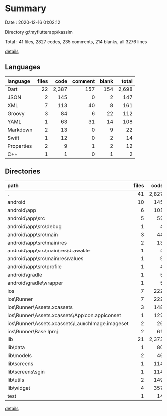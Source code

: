 # Summary

Date : 2020-12-16 01:02:12

Directory g:\myflutterapp\kassim

Total : 41 files,  2827 codes, 235 comments, 214 blanks, all 3276 lines

[details](details.md)

## Languages
| language | files | code | comment | blank | total |
| :--- | ---: | ---: | ---: | ---: | ---: |
| Dart | 22 | 2,387 | 157 | 154 | 2,698 |
| JSON | 2 | 145 | 0 | 2 | 147 |
| XML | 7 | 113 | 40 | 8 | 161 |
| Groovy | 3 | 84 | 6 | 22 | 112 |
| YAML | 1 | 63 | 31 | 14 | 108 |
| Markdown | 2 | 13 | 0 | 9 | 22 |
| Swift | 1 | 12 | 0 | 2 | 14 |
| Properties | 2 | 9 | 1 | 2 | 12 |
| C++ | 1 | 1 | 0 | 1 | 2 |

## Directories
| path | files | code | comment | blank | total |
| :--- | ---: | ---: | ---: | ---: | ---: |
| . | 41 | 2,827 | 235 | 214 | 3,276 |
| android | 10 | 145 | 45 | 30 | 220 |
| android\app | 6 | 101 | 41 | 18 | 160 |
| android\app\src | 5 | 52 | 38 | 6 | 96 |
| android\app\src\debug | 1 | 4 | 3 | 1 | 8 |
| android\app\src\main | 3 | 44 | 32 | 4 | 80 |
| android\app\src\main\res | 2 | 13 | 16 | 3 | 32 |
| android\app\src\main\res\drawable | 1 | 4 | 7 | 2 | 13 |
| android\app\src\main\res\values | 1 | 9 | 9 | 1 | 19 |
| android\app\src\profile | 1 | 4 | 3 | 1 | 8 |
| android\gradle | 1 | 5 | 1 | 1 | 7 |
| android\gradle\wrapper | 1 | 5 | 1 | 1 | 7 |
| ios | 7 | 222 | 2 | 9 | 233 |
| ios\Runner | 7 | 222 | 2 | 9 | 233 |
| ios\Runner\Assets.xcassets | 3 | 148 | 0 | 4 | 152 |
| ios\Runner\Assets.xcassets\AppIcon.appiconset | 1 | 122 | 0 | 1 | 123 |
| ios\Runner\Assets.xcassets\LaunchImage.imageset | 2 | 26 | 0 | 3 | 29 |
| ios\Runner\Base.lproj | 2 | 61 | 2 | 2 | 65 |
| lib | 21 | 2,373 | 147 | 147 | 2,667 |
| lib\data | 1 | 80 | 19 | 15 | 114 |
| lib\models | 2 | 46 | 0 | 10 | 56 |
| lib\screens | 1 | 114 | 1 | 11 | 126 |
| lib\screens\sgin | 1 | 114 | 1 | 11 | 126 |
| lib\utils | 2 | 149 | 4 | 17 | 170 |
| lib\widget | 4 | 357 | 65 | 19 | 441 |
| test | 1 | 14 | 10 | 7 | 31 |

[details](details.md)